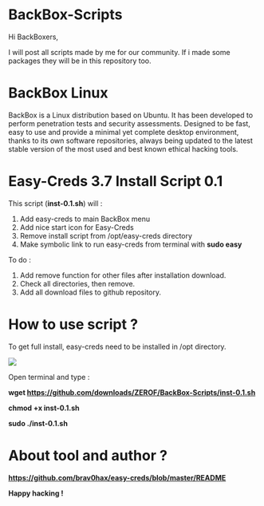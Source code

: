 BackBox-Scripts
===============
Hi BackBoxers,

I will post all scripts made by me for our community. If i made some packages they will be in this repository too.

BackBox Linux
=============

BackBox is a Linux distribution based on Ubuntu. It has been developed to perform penetration tests and security assessments.
Designed to be fast, easy to use and provide a minimal yet complete desktop environment, thanks to its own software repositories, 
always being updated to the latest stable version of the most used and best known ethical hacking tools.


Easy-Creds 3.7 Install Script 0.1
==================================

This script (<b>inst-0.1.sh</b>) will :

1. Add easy-creds to main BackBox menu
2. Add nice start icon for Easy-Creds
3. Remove install script from /opt/easy-creds directory
4. Make symbolic link to run easy-creds from terminal with <b>sudo easy</b>

To do :

1. Add remove function for other files after installation download.
2. Check all directories, then remove.
3. Add all download files to github repository.

How to use script ?
===================

To get full install, easy-creds need to be installed in /opt directory.

<img src="http://s7.postimage.org/n62pjkeqz/easy_creds_install.png">

Open terminal and type :

<b>wget https://github.com/downloads/ZEROF/BackBox-Scripts/inst-0.1.sh

<b>chmod +x inst-0.1.sh

<b>sudo ./inst-0.1.sh</b>

About tool and author ?
=======================

https://github.com/brav0hax/easy-creds/blob/master/README



Happy hacking !

